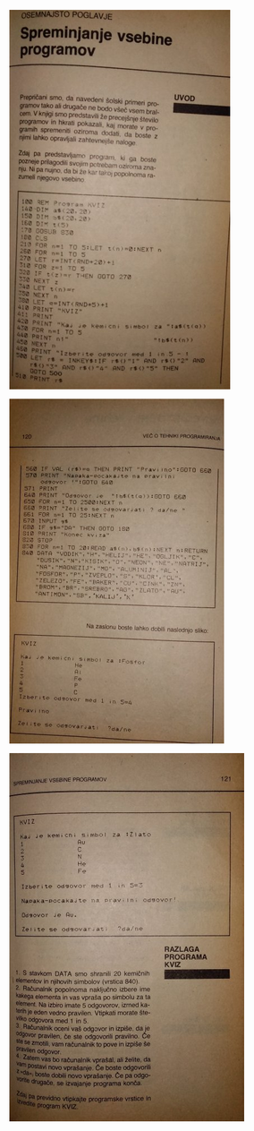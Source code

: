 ![alt text](https://github.com/RetrocompSi/ZX-Spectrum/blob/master/Projects/Basic/Kviz/Doc/kviz-slika1.jpg)

![alt text](https://github.com/RetrocompSi/ZX-Spectrum/blob/master/Projects/Basic/Kviz/Doc/kviz-slika2.jpg)

![alt text](https://github.com/RetrocompSi/ZX-Spectrum/blob/master/Projects/Basic/Kviz/Doc/kviz-slika3.jpg)